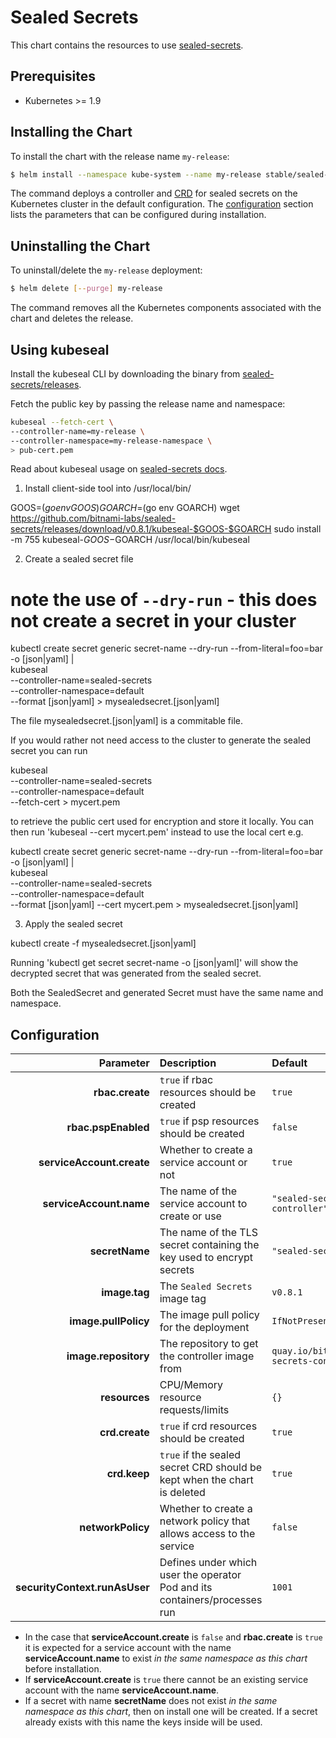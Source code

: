 # Sealed Secrets

This chart contains the resources to use [sealed-secrets](https://github.com/bitnami-labs/sealed-secrets).

## Prerequisites

* Kubernetes >= 1.9

## Installing the Chart

To install the chart with the release name `my-release`:

```bash
$ helm install --namespace kube-system --name my-release stable/sealed-secrets
```

The command deploys a controller and [CRD](https://kubernetes.io/docs/tasks/access-kubernetes-api/custom-resources/custom-resource-definitions/) for sealed secrets on the Kubernetes cluster in the default configuration. The [configuration](#configuration) section lists the parameters that can be configured during installation.

## Uninstalling the Chart

To uninstall/delete the `my-release` deployment:

```bash
$ helm delete [--purge] my-release
```

The command removes all the Kubernetes components associated with the chart and deletes the release.

## Using kubeseal

Install the kubeseal CLI by downloading the binary from [sealed-secrets/releases](https://github.com/bitnami-labs/sealed-secrets/releases).

Fetch the public key by passing the release name and namespace:

```bash
kubeseal --fetch-cert \
--controller-name=my-release \
--controller-namespace=my-release-namespace \
> pub-cert.pem
```

Read about kubeseal usage on [sealed-secrets docs](https://github.com/bitnami-labs/sealed-secrets#usage).

1. Install client-side tool into /usr/local/bin/

GOOS=$(go env GOOS)
GOARCH=$(go env GOARCH)
wget https://github.com/bitnami-labs/sealed-secrets/releases/download/v0.8.1/kubeseal-$GOOS-$GOARCH
sudo install -m 755 kubeseal-$GOOS-$GOARCH /usr/local/bin/kubeseal

2. Create a sealed secret file

# note the use of `--dry-run` - this does not create a secret in your cluster
kubectl create secret generic secret-name --dry-run --from-literal=foo=bar -o [json|yaml] | \
 kubeseal \
 --controller-name=sealed-secrets \
 --controller-namespace=default \
 --format [json|yaml] > mysealedsecret.[json|yaml]

The file mysealedsecret.[json|yaml] is a commitable file.

If you would rather not need access to the cluster to generate the sealed secret you can run

kubeseal \
 --controller-name=sealed-secrets \
 --controller-namespace=default \
 --fetch-cert > mycert.pem

to retrieve the public cert used for encryption and store it locally. You can then run 'kubeseal --cert mycert.pem' instead to use the local cert e.g.

kubectl create secret generic secret-name --dry-run --from-literal=foo=bar -o [json|yaml] | \
kubeseal \
 --controller-name=sealed-secrets \
 --controller-namespace=default \
 --format [json|yaml] --cert mycert.pem > mysealedsecret.[json|yaml]

3. Apply the sealed secret

kubectl create -f mysealedsecret.[json|yaml]

Running 'kubectl get secret secret-name -o [json|yaml]' will show the decrypted secret that was generated from the sealed secret.

Both the SealedSecret and generated Secret must have the same name and namespace.


## Configuration

| Parameter | Description | Default |
|----------:|:------------|:--------|
| **rbac.create** | `true` if rbac resources should be created | `true` |
| **rbac.pspEnabled** | `true` if psp resources should be created | `false` |
| **serviceAccount.create** | Whether to create a service account or not | `true` |
| **serviceAccount.name** | The name of the service account to create or use | `"sealed-secrets-controller"` |
| **secretName** | The name of the TLS secret containing the key used to encrypt secrets | `"sealed-secrets-key"` |
| **image.tag** | The `Sealed Secrets` image tag | `v0.8.1` |
| **image.pullPolicy** | The image pull policy for the deployment | `IfNotPresent` |
| **image.repository** | The repository to get the controller image from | `quay.io/bitnami/sealed-secrets-controller` |
| **resources** | CPU/Memory resource requests/limits | `{}` |
| **crd.create** | `true` if crd resources should be created | `true` |
| **crd.keep** | `true` if the sealed secret CRD should be kept when the chart is deleted | `true` |
|**networkPolicy** | Whether to create a network policy that allows access to the service | `false`|
|**securityContext.runAsUser** | Defines under which user the operator Pod and its containers/processes run | `1001`|

- In the case that **serviceAccount.create** is `false` and **rbac.create** is `true` it is expected for a service account with the name **serviceAccount.name** to exist _in the same namespace as this chart_ before installation.
- If **serviceAccount.create** is `true` there cannot be an existing service account with the name **serviceAccount.name**.
- If a secret with name **secretName** does not exist _in the same namespace as this chart_, then on install one will be created. If a secret already exists with this name the keys inside will be used.
